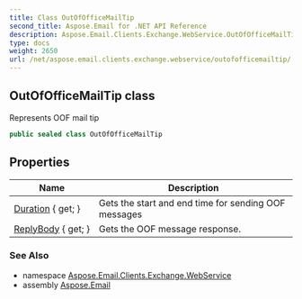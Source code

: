 ```yaml
---
title: Class OutOfOfficeMailTip
second_title: Aspose.Email for .NET API Reference
description: Aspose.Email.Clients.Exchange.WebService.OutOfOfficeMailTip class. Represents OOF mail tip
type: docs
weight: 2650
url: /net/aspose.email.clients.exchange.webservice/outofofficemailtip/
---
```

## OutOfOfficeMailTip class

Represents OOF mail tip

```csharp
public sealed class OutOfOfficeMailTip
```

## Properties

| Name | Description |
| --- | --- |
| [Duration](../../aspose.email.clients.exchange.webservice/outofofficemailtip/duration/) { get; } | Gets the start and end time for sending OOF messages |
| [ReplyBody](../../aspose.email.clients.exchange.webservice/outofofficemailtip/replybody/) { get; } | Gets the OOF message response. |

### See Also

* namespace [Aspose.Email.Clients.Exchange.WebService](../../aspose.email.clients.exchange.webservice/)
* assembly [Aspose.Email](../../)


